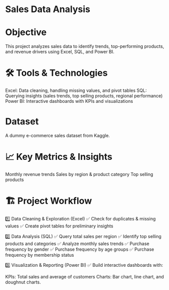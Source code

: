 # Sales Data Analysis

# Objective
This project analyzes sales data to identify trends, top-performing products, and revenue drivers using Excel, SQL, and Power BI.

# 🛠 Tools & Technologies
Excel: Data cleaning, handling missing values, and pivot tables
SQL: Querying insights (sales trends, top selling products, regional performance)
Power BI: Interactive dashboards with KPIs and visualizations

# Dataset
A dummy e-commerce sales dataset from Kaggle.

# 📈 Key Metrics & Insights
Monthly revenue trends
Sales by region & product category
Top selling products

# 🏗️ Project Workflow
1️⃣ Data Cleaning & Exploration (Excel)
✅ Check for duplicates & missing values
✅ Create pivot tables for preliminary insights

2️⃣ Data Analysis (SQL)
✅ Query total sales per region
✅ Identify top selling products and categories
✅ Analyze monthly sales trends
✅ Purchase frequency by gender
✅ Purchase frequency by age groups
✅ Purchase frequency by membership status

3️⃣ Visualization & Reporting (Power BI)
✅ Build interactive dashboards with:

KPIs: Total sales and average of customers
Charts: Bar chart, line chart, and doughnut charts.
